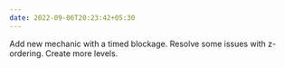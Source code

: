 ```yaml
---
date: 2022-09-06T20:23:42+05:30
---
```

Add new mechanic with a timed blockage. Resolve some issues with z-ordering. Create more levels.

